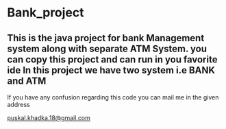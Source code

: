 # Bank_project
This is the java project for bank Management system along with separate ATM System.
you can copy this project and can run in you favorite ide
In this project we have two system i.e BANK and ATM
--------------------------------------------------
If you have any confusion regarding this code you can mail me in the given address

puskal.khadka.18@gmail.com
